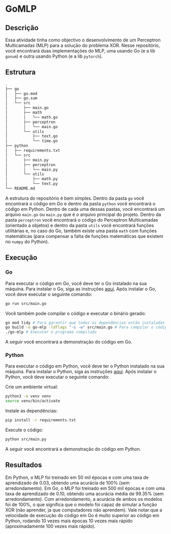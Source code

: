 # GoMLP

## Descrição

Essa atividade tinha como objectivo o desenvolvimento de um Perceptron Multicamadas (MLP) para a solução do problema XOR. Nesse repositório, você encontrará duas implementações do MLP, uma usando Go (e a lib `gonum`) e outra usando Python (e a lib `pytorch`).

## Estrutura

```bash
.
├── go
│   ├── go.mod
│   ├── go.sum
│   └── src
│       ├── main.go
│       ├── math
│       │   └── math.go
│       ├── perceptron
│       │   └── main.go
│       └── utils
│           ├── text.go
│           └── time.go
├── python
│   ├── requirements.txt
│   └── src
│       ├── main.py
│       ├── perceptron
│       │   └── main.py
│       └── utils
│           ├── math.py
│           └── text.py
└── README.md
```

A estrutura do repositório é bem simples. Dentro da pasta `go` você encontrará o código em Go e dentro da pasta `python` você encontrará o código em Python. Dentro de cada uma dessas pastas, você encontrará um arquivo `main.go` ou `main.py` que é o arquivo principal do projeto. Dentro da pasta `perceptron` você encontrará o código do Perceptron Multicamadas (orientado a objetos) e dentro da pasta `utils` você encontrará funções utilitárias e, no caso do Go, também existe uma pasta `math` com funções matemáticas (para compensar a falta de funções matemáticas que existem no `numpy` do Python).

## Execução

### Go

Para executar o código em Go, você deve ter o Go instalado na sua máquina. Para instalar o Go, siga as instruções [aqui](https://golang.org/doc/install). Após instalar o Go, você deve executar o seguinte comando:

```bash
go run src/main.go
```

Você também pode compilar o código e executar o binário gerado:

```bash
go mod tidy # Para garantir que todas as dependências estão instaladas
go build -o go-mlp -ldflags "-s -w" src/main.go # Para compilar o código
./go-mlp # Executar o programa compilado
```

A seguir você encontrará a demonstração do código em Go.



### Python

Para executar o código em Python, você deve ter o Python instalado na sua máquina. Para instalar o Python, siga as instruções [aqui](https://www.python.org/downloads/). Após instalar o Python, você deve executar o seguinte comando:

Crie um ambiente virtual:

```bash
python3 -m venv venv
source venv/bin/activate
```

Instale as dependências:

```bash
pip install -r requirements.txt
```

Execute o código:

```bash
python src/main.py
```

A seguir você encontrará a demonstração do código em Python.



## Resultados

Em Python, o MLP foi treinado em 50 mil épocas e com uma taxa de aprendizado de 0.03, obtendo uma acurácia de 100% (sem arredondamento). Em Go, o MLP foi treinado em 500 mil épocas e com uma taxa de aprendizado de 0.10, obtendo uma acurácia média de 99.35% (sem arredondamento). Com arredondamento, a acurácia de ambos os modelos foi de 100%, o que significa que o modelo foi capaz de simular a função XOR (não aprender, ja que computadores não aprendem). Vale notar que a velocidade de execução do código em Go é muito superior ao código em Python, rodando 10 vezes mais épocas 10 vezes mais rápido (aproximadamente 100 vezes mais rápido).